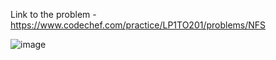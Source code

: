 Link to the problem - https://www.codechef.com/practice/LP1TO201/problems/NFS


![image](https://github.com/Haleshot/Competitive-Programming/assets/57552973/6e212ab2-8bbf-4d14-bddb-0800ebdbef23)
